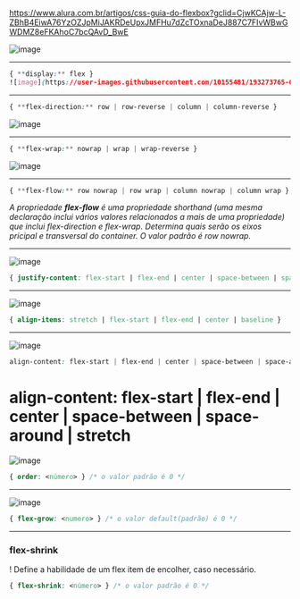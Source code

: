 https://www.alura.com.br/artigos/css-guia-do-flexbox?gclid=CjwKCAjw-L-ZBhB4EiwA76YzOZJpMiJAKRDeUpxJMFHu7dZcTOxnaDeJ887C7FIvWBwGWDMZ8eFKAhoC7bcQAvD_BwE

![image](https://user-images.githubusercontent.com/10155481/193273437-5665f333-2e5f-4226-9395-04e15e4f715e.png)

___
```css
{ **display:** flex }   
![image](https://user-images.githubusercontent.com/10155481/193273765-007ca875-5b81-46e1-9015-a19c93a6cac5.png)
```

___
```css
{ **flex-direction:** row | row-reverse | column | column-reverse }
```
![image](https://user-images.githubusercontent.com/10155481/193273996-ae967256-b245-4ef3-8210-30dc242e2658.png)

___
```css
{ **flex-wrap:** nowrap | wrap | wrap-reverse }
```
![image](https://user-images.githubusercontent.com/10155481/193274523-28da9293-34cc-4bfc-81ff-dc7e2008e69a.png)

___
```css
{ **flex-flow:** row nowrap | row wrap | column nowrap | column wrap }
```
_A propriedade **flex-flow** é uma propriedade shorthand (uma mesma declaração inclui vários valores relacionados a mais de uma propriedade) que inclui flex-direction e flex-wrap. Determina quais serão os eixos pricipal e transversal do container. O valor padrão é row nowrap._

___
![image](https://user-images.githubusercontent.com/10155481/193275691-fae9b268-9af1-48ea-bb2a-5b8794dee02e.png)

```css
{ justify-content: flex-start | flex-end | center | space-between | space-around | space-evenly }
```

___
![image](https://user-images.githubusercontent.com/10155481/193275767-57d04090-08f9-46ec-9969-1a9a5f585144.png)

```css
{ align-items: stretch | flex-start | flex-end | center | baseline }

```

___
![image](https://user-images.githubusercontent.com/10155481/193276106-504629a7-21ad-4d13-b2f5-6092d5f5e2d9.png)

```css
align-content: flex-start | flex-end | center | space-between | space-around | stretch
```

# align-content: flex-start | flex-end | center | space-between | space-around | stretch

![image](https://user-images.githubusercontent.com/10155481/193276245-e4285804-ee0e-45f3-8143-92220dbe4345.png)

```css
{ order: <número> } /* o valor padrão é 0 */
```

___ 
![image](https://user-images.githubusercontent.com/10155481/193276340-45e6e476-df28-4a65-81fe-23293141edbb.png)
```css
{ flex-grow: <numero> } /* o valor default(padrão) é 0 */
```
___
### flex-shrink
! Define a habilidade de um flex item de encolher, caso necessário.
```css
{ flex-shrink: <número> } /* o valor padrão é 0 */
```

